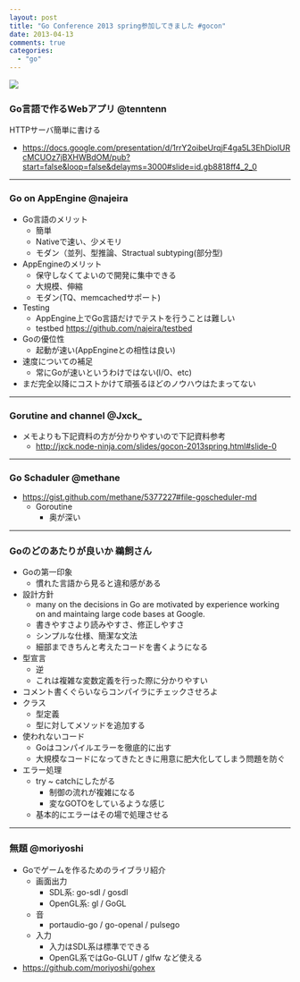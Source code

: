 ```yaml
---
layout: post
title: "Go Conference 2013 spring参加してきました #gocon"
date: 2013-04-13
comments: true
categories:
  - "go"
---
```

<img class="u-max-full-width" src="https://lh5.googleusercontent.com/-QHzKGzPe248/UtoeV0tBZyI/AAAAAAAAEuA/zr0wYEPCETE/s583-no/IMG_0299.JPG" >


### Go言語で作るWebアプリ @tenntenn

HTTPサーバ簡単に書ける

* <https://docs.google.com/presentation/d/1rrY2oibeUrqjF4ga5L3EhDioIURcMCUOz7jBXHWBdOM/pub?start=false&loop=false&delayms=3000#slide=id.gb8818ff4_2_0>

---

### Go on AppEngine @najeira

* Go言語のメリット
    * 簡単
    * Nativeで速い、少メモリ
    * モダン（並列、型推論、Stractual subtyping(部分型)
* AppEngineのメリット
    * 保守しなくてよいので開発に集中できる
    * 大規模、伸縮
    * モダン(TQ、memcachedサポート)
* Testing
    * AppEngine上でGo言語だけでテストを行うことは難しい
    * testbed <https://github.com/najeira/testbed>
* Goの優位性
    * 起動が速い(AppEngineとの相性は良い)
* 速度についての補足
    * 常にGoが速いというわけではない(I/O、etc)
* まだ完全以降にコストかけて頑張るほどのノウハウはたまってない

---

### Gorutine and channel @Jxck_

* メモよりも下記資料の方が分かりやすいので下記資料参考
    * <http://jxck.node-ninja.com/slides/gocon-2013spring.html#slide-0>
---

### Go Schaduler @methane

* <https://gist.github.com/methane/5377227#file-goscheduler-md>
    * Goroutine
        * 奥が深い
---

### Goのどのあたりが良いか 鵜飼さん

* Goの第一印象
    * 慣れた言語から見ると違和感がある
* 設計方針
    * many on the decisions in Go are motivated by experience working on and maintaing large code bases at Google.
    * 書きやすさより読みやすさ、修正しやすさ
    * シンプルな仕様、簡潔な文法
    * 細部まできちんと考えたコードを書くようになる
* 型宣言
    * 逆
    * これは複雑な変数定義を行った際に分かりやすい
* コメント書くぐらいならコンパイラにチェックさせろよ
* クラス
    * 型定義
    * 型に対してメソッドを追加する
* 使われないコード
    * Goはコンパイルエラーを徹底的に出す
    * 大規模なコードになってきたときに用意に肥大化してしまう問題を防ぐ
* エラー処理
    * try ~ catchにしたがる
        * 制御の流れが複雑になる
        * 変なGOTOをしているような感じ
    * 基本的にエラーはその場で処理させる
---

### 無題 @moriyoshi

* Goでゲームを作るためのライブラリ紹介
    * 画面出力
        * SDL系: go-sdl / gosdl
        * OpenGL系: gl / GoGL
    * 音
        * portaudio-go / go-openal / pulsego
    * 入力
        * 入力はSDL系は標準でできる
        * OpenGL系ではGo-GLUT / glfw など使える
* <https://github.com/moriyoshi/gohex>
